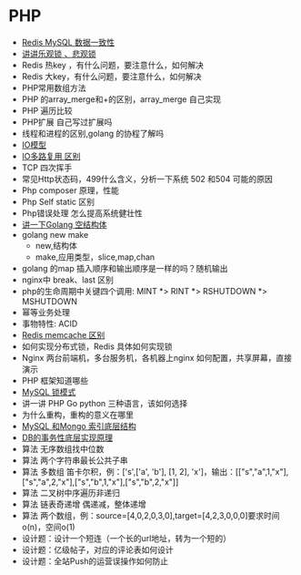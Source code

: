 # PHP

* [Redis MySQL 数据一致性][1]
* [讲讲乐观锁 、悲观锁][2]
* Redis 热key ，有什么问题，要注意什么，如何解决
* Redis 大key，有什么问题，要注意什么，如何解决
* PHP常用数组方法
* PHP 的array_merge和+的区别，array_merge 自己实现
* PHP 遍历比较
* PHP扩展 自己写过扩展吗
* 线程和进程的区别,golang 的协程了解吗
* [IO模型][3]
* [IO多路复用 区别][4]
* TCP 四次挥手
* 常见Http状态码，499什么含义，分析一下系统 502 和504 可能的原因
* Php composer 原理，性能
* Php Self static 区别
* Php错误处理 怎么提高系统健壮性
* [讲一下Golang 空结构体][5]
* golang new make
  * new,结构体
  * make,应用类型，slice,map,chan
* golang 的map 插入顺序和输出顺序是一样的吗？随机输出
* nginx中 break、last 区别
* php的生命周期中关键四个调用: MINT *> RINT *> RSHUTDOWN *> MSHUTDOWN
* 幂等业务处理
* 事物特性: ACID
* [Redis memcache 区别][6]
* 如何实现分布式锁，Redis 具体如何实现锁
* Nginx 两台前端机，多台服务机，各机器上nginx 如何配置，共享屏幕，直接演示
* PHP 框架知道哪些
* [MySQL 锁模式][7]
* 讲一讲 PHP Go python 三种语言，该如何选择
* 为什么重构，重构的意义在哪里
* [MySQL 和Mongo 索引底层结构][8]
* [DB的事务性底层实现原理][9]
* 算法 无序数组找中位数
* 算法 两个字符串最长公共子串
* 算法 多数组 笛卡尔积，例：['s',['a', 'b'], [1, 2], 'x']，输出：[["s","a",1,"x"],["s","a",2,"x"],["s","b",1,"x"],["s","b",2,"x"]]
* 算法 二叉树中序遍历非递归
* 算法 链表奇递增 偶递减，整体递增
* 算法 两个数组，例：source=[4,0,2,0,3,0],target=[4,2,3,0,0,0]要求时间o(n)，空间o(1)
* 设计题：设计一个短连（一个长的url地址，转为一个短的）
* 设计题：亿级帖子，对应的评论表如何设计
* 设计题：全站Push的运营误操作如何防止

[1]: https://juejin.im/post/5c96fb795188252d5f0fdff2
[2]: https://segmentfault.com/a/1190000016611415
[3]: https://www.jianshu.com/p/486b0965c296
[4]: https://juejin.im/post/5bd32b84f265da0ac962e7c9
[5]: https://blog.csdn.net/qq_34777600/article/details/87195673
[6]: https://www.cnblogs.com/aspirant/p/8883871.html
[7]: https://juejin.im/post/5b82e0196fb9a019f47d1823#heading-26
[8]: https://www.cnblogs.com/rjzheng/p/12316685.html
[9]: https://draveness.me/mysql-transaction/